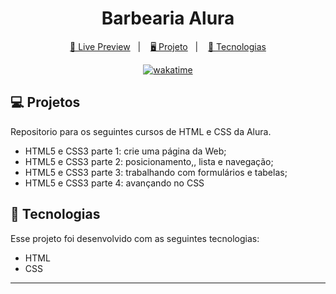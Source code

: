 <h1 align="center">
  Barbearia Alura
</h1>

<p align="center">
  <a href="https://brunoh-barbearia-alura.netlify.app/">🔗 Live Preview</a>&nbsp;&nbsp;&nbsp;|&nbsp;&nbsp;&nbsp;
  <a href="#-projeto"> 🖥️ Projeto</a>&nbsp;&nbsp;&nbsp;|&nbsp;&nbsp;&nbsp;
  <a href="#-tecnologias">🚀 Tecnologias</a>
</p>

<p align="center">
<a href="https://wakatime.com/badge/user/68660678-6b86-4b78-98df-f5f41a37e1bc/project/92d4f914-ca49-4ee7-984a-448662fd01c4"><img src="https://wakatime.com/badge/user/68660678-6b86-4b78-98df-f5f41a37e1bc/project/92d4f914-ca49-4ee7-984a-448662fd01c4.svg" alt="wakatime"></a>
</p>

## 💻 Projetos

Repositorio para os seguintes cursos de HTML e CSS da Alura.

- HTML5 e CSS3 parte 1: crie uma página da Web;
- HTML5 e CSS3 parte 2: posicionamento,, lista e navegação;
- HTML5 e CSS3 parte 3: trabalhando com formulários e tabelas;
- HTML5 e CSS3 parte 4: avançando no CSS

## 🚀 Tecnologias

Esse projeto foi desenvolvido com as seguintes tecnologias:

- HTML
- CSS

---
